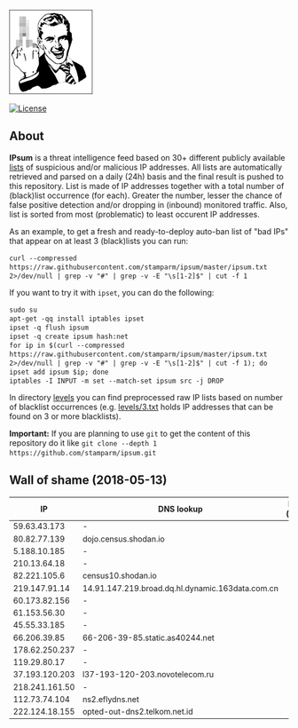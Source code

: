 ![Logo](logo.png)

[![License](https://img.shields.io/badge/license-Public_domain-red.svg)](https://wiki.creativecommons.org/wiki/Public_domain)

About
----

**IPsum** is a threat intelligence feed based on 30+ different publicly available [lists](https://github.com/stamparm/maltrail) of suspicious and/or malicious IP addresses. All lists are automatically retrieved and parsed on a daily (24h) basis and the final result is pushed to this repository. List is made of IP addresses together with a total number of (black)list occurrence (for each). Greater the number, lesser the chance of false positive detection and/or dropping in (inbound) monitored traffic. Also, list is sorted from most (problematic) to least occurent IP addresses.

As an example, to get a fresh and ready-to-deploy auto-ban list of "bad IPs" that appear on at least 3 (black)lists you can run:

```
curl --compressed https://raw.githubusercontent.com/stamparm/ipsum/master/ipsum.txt 2>/dev/null | grep -v "#" | grep -v -E "\s[1-2]$" | cut -f 1
```

If you want to try it with `ipset`, you can do the following:

```
sudo su
apt-get -qq install iptables ipset
ipset -q flush ipsum
ipset -q create ipsum hash:net
for ip in $(curl --compressed https://raw.githubusercontent.com/stamparm/ipsum/master/ipsum.txt 2>/dev/null | grep -v "#" | grep -v -E "\s[1-2]$" | cut -f 1); do ipset add ipsum $ip; done
iptables -I INPUT -m set --match-set ipsum src -j DROP
```

In directory [levels](levels) you can find preprocessed raw IP lists based on number of blacklist occurrences (e.g. [levels/3.txt](levels/3.txt) holds IP addresses that can be found on 3 or more blacklists).

**Important:** If you are planning to use `git` to get the content of this repository do it like `git clone --depth 1 https://github.com/stamparm/ipsum.git`

Wall of shame (2018-05-13)
----

|IP|DNS lookup|Number of (black)lists|
|---|---|--:|
59.63.43.173|-|9
80.82.77.139|dojo.census.shodan.io|9
5.188.10.185|-|9
210.13.64.18|-|8
82.221.105.6|census10.shodan.io|8
219.147.91.14|14.91.147.219.broad.dq.hl.dynamic.163data.com.cn|8
60.173.82.156|-|8
61.153.56.30|-|8
45.55.33.185|-|8
66.206.39.85|66-206-39-85.static.as40244.net|8
178.62.250.237|-|8
119.29.80.17|-|8
37.193.120.203|l37-193-120-203.novotelecom.ru|8
218.241.161.50|-|8
112.73.74.104|ns2.eflydns.net|8
222.124.18.155|opted-out-dns2.telkom.net.id|8
